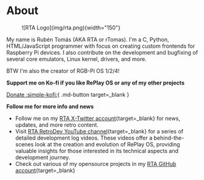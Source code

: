 # About

<figure markdown>
  ![RTA Logo](img/rta.png){width="150"}
</figure>

My name is Rubén Tomás (AKA RTA or rTomas). I'm a C, Python, HTML/JavaScript programmer with focus on creating custom frontends for Raspberry Pi devices. I also contribute on the development and bugfixing of several core emulators, Linux kernel, drivers, and more.

BTW I'm also the creator of RGB-Pi OS 1/2/4!

**Support me on Ko-fi if you like RePlay OS or any of my other projects**

[Donate :simple-kofi:](https://ko-fi.com/rtomas/){ .md-button target=_blank }

**Follow me for more info and news**

* Follow me on my [RTA X-Twitter account](https://x.com/rtomasal){target=_blank} for news, updates, and more retro content.  
* Visit [RTA RetroDev YouTube channel](https://www.youtube.com/@RTA_RetroDev){target=_blank} for a series of detailed development log videos. These videos offer a behind-the-scenes look at the creation and evolution of RePlay OS, providing valuable insights for those interested in its technical aspects and development journey.
* Check out various of my opensource projects in my [RTA GitHub account](https://github.com/rtomasa){target=_blank}